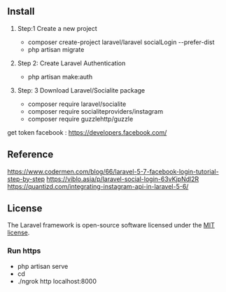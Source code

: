 ## Install

1. Step:1 Create a new project
	- composer create-project laravel/laravel socialLogin --prefer-dist
	- php artisan migrate

2. Step 2: Create Laravel Authentication
	- php artisan make:auth

3. Step: 3 Download Laravel/Socialite package
	- composer require laravel/socialite
	- composer require socialiteproviders/instagram 
	- composer require guzzlehttp/guzzle

get token facebook : https://developers.facebook.com/ 


## Reference
https://www.codermen.com/blog/66/laravel-5-7-facebook-login-tutorial-step-by-step
https://viblo.asia/p/laravel-social-login-63vKjpNdl2R
https://quantizd.com/integrating-instagram-api-in-laravel-5-6/

## License

The Laravel framework is open-source software licensed under the [MIT license](https://opensource.org/licenses/MIT).


### Run https
- php artisan serve
- cd <path-to-ngrok>
- ./ngrok http localhost:8000
